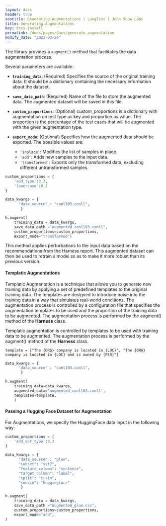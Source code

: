 ```yaml
---
layout: docs
header: true
seotitle: Generating Augmentations | LangTest | John Snow Labs
title: Generating Augmentations
key: docs-install
permalink: /docs/pages/docs/generate_augmentation
modify_date: "2023-03-28"
---
```


<div class="main-docs" markdown="1"><div class="h3-box" markdown="1">

The library provides a `augment()` method that facilitates the data augmentation process. 

Several parameters are available: 

- **`training_data`**: (Required) Specifies the source of the original training data. It should be a dictionary containing the necessary information about the dataset.

- **`save_data_path`**: (Required) Name of the file to store the augmented data. The augmented dataset will be saved in this file.

- **`custom_proportions`**: (Optional) custom_proportions is a dictionary with augmentation on test type as key and proportion as value. The proportion is the percentage of the test cases that will be augmented with the given augmentation type.

- **`export_mode`**: (Optional) Specifies how the augmented data should be exported. The possible values are:
    - `'inplace'`: Modifies the list of samples in place.
    - `'add'`: Adds new samples to the input data.
    - `'transformed'`: Exports only the transformed data, excluding different untransformed samples.

```python
custom_proportions = {
    'add_typo':0.3,
    'lowercase':0.3
}

data_kwargs = {
      "data_source" : "conll03.conll",
       }

h.augment(
    training_data = data_kwargs,
    save_data_path ="augmented_conll03.conll",
    custom_proportions=custom_proportions,
    export_mode="transformed")
```

This method applies perturbations to the input data based on the recommendations from the Harness report. This augmented dataset can then be used to retrain a model so as to make it more robust than its previous version.

</div></div><div class="h3-box" markdown="1">

#### Templatic Augmentations

Templatic Augmentation is a technique that allows you to generate new training data by applying a set of predefined templates to the original training data. The templates are designed to introduce noise into the training data in a way that simulates real-world conditions. The augmentation process is controlled by a configuration file that specifies the augmentation templates to be used and the proportion of the training data to be augmented. The augmentation process is performed by the augment() method of the **Harness** class.

Templatic augmentation is controlled by templates to be used with training data to be augmented. The augmentation process is performed by the augment() method of the **Harness** class.

```
template = ["The {ORG} company is located in {LOC}", "The {ORG} company is located in {LOC} and is owned by {PER}"]

```

```python
data_kwargs = {
      "data_source" : "conll03.conll",
       }

h.augment(
    training_data=data_kwargs,
    augmented_data='augmented_conll03.conll',
    templates=template,
    )
```

</div><div class="h3-box" markdown="1">

#### Passing a Hugging Face Dataset for Augmentation

For Augmentations, we specify the HuggingFace data input in the following way:

```python
custom_proportions = {
    'add_ocr_typo':0.3
}

data_kwargs = {
      "data_source" : "glue",
      "subset": "sst2",
      "feature_column": "sentence",
      "target_column": "label",
      "split": "train",
      "source": "huggingface"
       }

h.augment(
    training_data = data_kwargs,
    save_data_path ="augmented_glue.csv",
    custom_proportions=custom_proportions,
    export_mode="add",
)
```

</div>